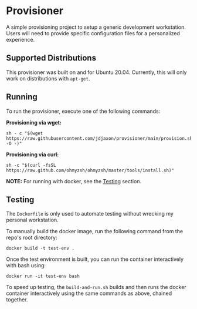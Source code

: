 # Provisioner
A simple provisioning project to setup a generic development workstation.
Users will need to provide specific configuration files for a personalized experience.

## Supported Distributions
This provisioner was built on and for Ubuntu 20.04. Currently, this will only work on distributions with `apt-get`.

## Running
To run the provisioner, execute one of the following commands:

**Provisioning via wget:**
```
sh - c "$(wget https://raw.githubusercontent.com/jdjaxon/provisioner/main/provision.sh -O -)"
```
**Provisioning via curl:**
```
sh -c "$(curl -fsSL https://raw.github.com/ohmyzsh/ohmyzsh/master/tools/install.sh)"
```
**NOTE:** For running with docker, see the [Testing](#testing) section.

## Testing
The `Dockerfile` is only used to automate testing without wrecking my personal workstation.

To manually build the docker image, run the following command from the repo's root directory:
```
docker build -t test-env .
```

Once the test environment is built, you can run the container interactively with bash using:
```
docker run -it test-env bash
```

To speed up testing, the `build-and-run.sh` builds and then runs the docker container interactively
using the same commands as above, chained together.
